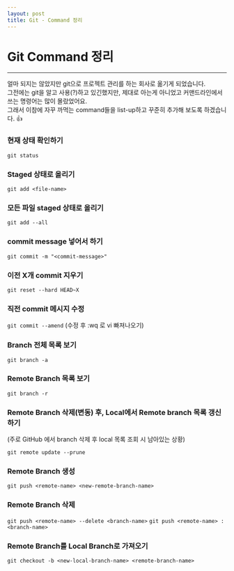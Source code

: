 ```yaml
---
layout: post
title: Git - Command 정리
---
```


# Git Command 정리

---

얼마 되지는 않았지만 git으로 프로젝트 관리를 하는 회사로 옮기게 되었습니다.  
그전에는 git을 알고 사용(?)하고 있긴했지만, 제대로 아는게 아니었고 커맨드라인에서 쓰는 명령어는 많이 몰랐었어요.  
그래서 이참에 자꾸 까먹는 command들을 list-up하고 꾸준히 추가해 보도록 하겠습니다. :thumbsup:  

### 현재 상태 확인하기  
`
git status
`

### Staged 상태로 올리기  
`
git add <file-name>
`

### 모든 파일 staged 상태로 올리기
`
git add --all
`

### commit message 넣어서 하기
`
git commit -m "<commit-message>"
`

### 이전 X개 commit  지우기
`
git reset --hard HEAD~X
`

### 직전 commit 메시지 수정
`
git commit --amend
`
(수정 후 :wq 로 vi 빠져나오기)

### Branch 전체 목록 보기
`
git branch -a
`

### Remote Branch 목록 보기
`
git branch -r
`

### Remote Branch 삭제(변동) 후, Local에서 Remote branch 목록 갱신하기  
(주로 GitHub 에서 branch 삭제 후 local 목록 조회 시 남아있는 상황)  

`
git remote update --prune
`

### Remote Branch 생성
`
git push <remote-name> <new-remote-branch-name>
`

### Remote Branch 삭제
`
git push <remote-name> --delete <branch-name>
`
`
git push <remote-name> :<branch-name>
`

### Remote Branch를 Local Branch로 가져오기
`
git checkout -b <new-local-branch-name> <remote-branch-name>
`

